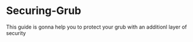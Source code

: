 # Securing-Grub
This guide is gonna help you to protect your grub with an additionl layer of security
